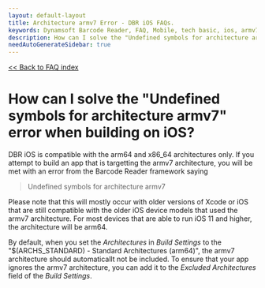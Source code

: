 ```yaml
---
layout: default-layout
title: Architecture armv7 Error - DBR iOS FAQs.
keywords: Dynamsoft Barcode Reader, FAQ, Mobile, tech basic, ios, armv7, undefined symbols
description: How can I solve the "Undefined symbols for architecture armv7" error when building on iOS? - DBR iOS FAQs.
needAutoGenerateSidebar: true
---
```


[<< Back to FAQ index](../index.md#capabilities--requirements)

# How can I solve the "Undefined symbols for architecture armv7" error when building on iOS?

DBR iOS is compatible with the arm64 and x86_64 architectures only. If you attempt to build an app that is targetting the armv7 architecture, you will be met with an error from the Barcode Reader framework saying

> Undefined symbols for architecture armv7

Please note that this will mostly occur with older versions of Xcode or iOS that are still compatible with the older iOS device models that used the armv7 architecture. For most devices that are able to run iOS 11 and higher, the architecture will be arm64.

By default, when you set the *Architectures* in *Build Settings* to the "$(ARCHS_STANDARD) - Standard Architectures (arm64)", the armv7 architecture should automaticallt not be included. To ensure that your app ignores the armv7 architecture, you can add it to the *Excluded Architectures* field of the *Build Settings*.